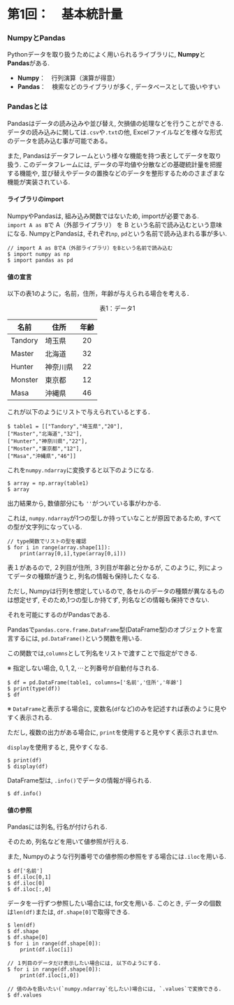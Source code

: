 # 第1回：　基本統計量

### NumpyとPandas
Pythonデータを取り扱うためによく用いられるライブラリに, **Numpy**と**Pandas**がある.
  * **Numpy**：　行列演算（演算が得意）
  * **Pandas**：　検索などのライブラリが多く, データベースとして扱いやすい

### Pandasとは
Pandasはデータの読み込みや並び替え, 欠損値の処理などを行うことができる. データの読み込みに関しては`.csv`や`.txt`の他, Excelファイルなどを様々な形式のデータを読み込む事が可能である。

また, Pandasはデータフレームという様々な機能を持つ表としてデータを取り扱う. このデータフレームには, データの平均値や分散などの基礎統計量を把握する機能や, 並び替えやデータの置換などのデータを整形するためのさまざまな機能が実装されている.

#### ライブラリのimport
NumpyやPandasは, 組み込み関数ではないため, importが必要である.  
`import A as B`で A（外部ライブラリ） を B という名前で読み込むという意味になる.
NumpyとPandasは, それぞれ`np`, `pd`という名前で読み込まれる事が多い.

```
// import A as BでA（外部ライブラリ）をBという名前で読み込む
$ import numpy as np
$ import pandas as pd
```

#### 値の宣言

以下の表1のように，名前，住所，年齢が与えられる場合を考える．
<center>表1：データ1</center>

|名前|住所|年齢|
|--|--|:--:|
|Tandory|埼玉県|20|
|Master|北海道|32|
|Hunter|神奈川県|22|
|Monster|東京都|12|
|Masa|沖縄県|46|

これが以下のようにリストで与えられているとする．

```
$ table1 = [["Tandory","埼玉県","20"],
["Master","北海道","32"],
["Hunter","神奈川県","22"],
["Moster","東京都","12"],
["Masa","沖縄県","46"]]
```
これを`numpy.ndarray`に変換すると以下のようになる.
```
$ array = np.array(table1)
$ array
```

出力結果から, 数値部分にも `''`がついている事がわかる.

これは, `numpy.ndarray`が1つの型しか持っていなことが原因であるため, すべての型が文字列になっている.

```
// type関数でリストの型を確認
$ for i in range(array.shape[1]):
    print(array[0,i],type(array[0,i]))
```

表１があるので, ２列目が住所, ３列目が年齢と分かるが, このように, 列によってデータの種類が違うと, 列名の情報も保持したくなる.

ただし, Numpyは行列を想定しているので, 各セルのデータの種類が異なるものは想定せず, そのため,1つの型しか持てず, 列名などの情報も保持できない.

それを可能にするのがPandasである.

Pandasで`pandas.core.frame.DataFrame`型(DataFrame型)のオブジェクトを宣言するには, `pd.DataFrame()`という関数を用いる.

この関数では,`columns`として列名をリストで渡すことで指定ができる.

※ 指定しない場合, $0,1,2,\cdots$と列番号が自動付与される.

```
$ df = pd.DataFrame(table1, columns=['名前','住所','年齢']
$ print(type(df))
$ df
```

※ `DataFrame`と表示する場合に, 変数名(`df`など)のみを記述すれば表のように見やすく表示される.

ただし, 複数の出力がある場合に, `print`を使用すると見やすく表示されませn.

`display`を使用すると, 見やすくなる.

```
$ print(df)
$ display(df)
```

DataFrame型は, `.info()`でデータの情報が得られる.
```
$ df.info()
```

#### 値の参照
Pandasには列名, 行名が付けられる.

そのため, 列名などを用いて値参照が行える.

また, Numpyのような行列番号での値参照の参照をする場合には`.iloc`を用いる.

```
$ df['名前']
$ df.iloc[0,1]
$ df.iloc[0]
$ df.iloc[:,0]
```
データを一行ずつ参照したい場合には, for文を用いる.
このとき, データの個数は`len(df)`または, `df.shape[0]`で取得できる.

```
$ len(df)
$ df.shape
$ df.shape[0]
$ for i in range(df.shape[0]):
    print(df.iloc[i])

// １列目のデータだけ表示したい場合には, 以下のようにする.
$ for i in range(df.shape[0]):
    print(df.iloc[i,0])
    
// 値のみを扱いたい(`numpy.ndarray`化したい)場合には, `.values`で変換できる.
$ df.values
```
